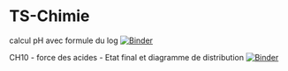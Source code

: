 # TS-Chimie

calcul pH avec formule du log
[![Binder](https://mybinder.org/badge_logo.svg)](https://mybinder.org/v2/gh/CDERYCKE/TS-Chimie/master?filepath=pH.ipynb)

CH10 - force des acides - Etat final et diagramme de distribution
[![Binder](https://mybinder.org/badge_logo.svg)](https://mybinder.org/v2/gh/CDERYCKE/TS-Chimie/HEAD?filepath=CH10%20-%20Forces%20acides.ipynb)
